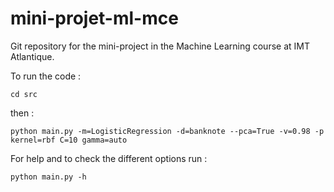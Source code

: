 # mini-projet-ml-mce
Git repository for the mini-project in the Machine Learning course at IMT Atlantique.

To run the code : 



```
cd src
```
then : 
``` 
python main.py -m=LogisticRegression -d=banknote --pca=True -v=0.98 -p kernel=rbf C=10 gamma=auto

```

For help and to check the different options run : 

```
python main.py -h
```
